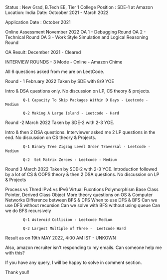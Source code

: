 Status : New Grad, B.Tech EE, Tier 1 College
Position : SDE-1 at Amazon
Location: India
Date: Octoober 2021 - March 2022

Application Date : October 2021

Online Assessment November 2022
OA 1 - Debugging Round
OA 2 - Technical Round
OA 3 - Work Style Simulation and Logical Reasoning Round

OA Result: December 2021 - Cleared

INTERVIEW ROUNDS - 3
Mode - Online - Amazon Chime

All 6 questions asked from me are on LeetCode.

Round - 1
February 2022
Taken by SDE with 8/9 YOE

Intro & DSA questions only. No discussion on LP, CS theory & projects.

			Q-1 Capacity To Ship Packages Within D Days - Leetcode - Medium
			
			Q-2 Making A Large Island - Leetcode - Hard
Round -2
March 2022
Taken by SDE-2 with 2-3 YOE.

Intro & then 2 DSA questions. Interviewer asked me 2 LP questions in the end.
No discussion on CS theory & Projects.

			Q-1 Binary Tree Zigzag Level Order Traversal - Leetcode - Medium
			
			Q-2  Set Matrix Zeroes - Leetcode - Medium
Round 3
March 2022
Taken by SDE-2 with 2-3 YOE.
Introduction followed by a lot of CS & OOPS theory & then 2 DSA questions.
No discussion on LP & Projects

Process vs Thred
IPv4 vs IPv6
Virtual Fucntions
Polymorphism
Base Class Pointer, Derived Class Object
More theory questions on OS & Computer Networks
Difference between BFS & DFS
When to use DFS & BFS
Can we use DFS without recursion
Can we solve with BFS without using queue
Can we do BFS recursively

			Q-1 Asteroid Collision - Leetcode Medium 
			
			Q-2 Largest Multiple of Three -  Leetcode Hard
Result as on 19th MAY 2022, 4:00 AM IST - UNKOWN

Also, amazon recruiter isn't responding to my emails. Can someone help me with this?

If you have any query, I will be happy to solve in comment section.

Thank you!!
